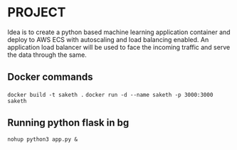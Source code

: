 # PROJECT
Idea is to create a python based machine learning application container and deploy to AWS ECS with autoscaling and load balancing enabled. An application load balancer will be used to face the incoming traffic and serve the data through the same.

## Docker commands
`docker build -t saketh .`
`docker run -d --name saketh -p 3000:3000 saketh`

## Running python flask in bg
`nohup python3 app.py &`
